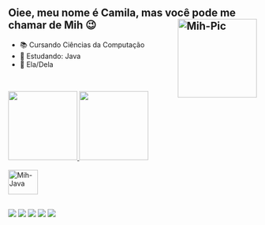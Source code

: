 ## Oiee, meu nome é Camila, mas você pode me chamar de Mih 😉 <img align="right" alt="Mih-Pic" height="160" style="border radius:50px;" src="https://cdn.discordapp.com/attachments/982788074889150524/1021491132523368448/download20220901151859.png">
- 📚 Cursando Ciências da Computação 
- 🌱 Estudando: Java
- 👧 Ela/Dela
##

<div style="display: inline_block"><br>
  <a href="https://linktr.ee/mihaguida">
  <img height="140em" src="https://github-readme-stats.vercel.app/api?username=camilaaguida&show_icons=true&theme=radical&include_all_commits=true&count_private=true"/>
  <img height="140em" src="https://github-readme-stats.vercel.app/api/top-langs/?username=camilaaguida&layout=compact&langs_count=7&theme=radical"/>
</div>
<div style="display: inline_block"><br>
  <img align="center" alt="Mih-Java" height="50" width="60" src="https://cdn.jsdelivr.net/gh/devicons/devicon/icons/java/java-original-wordmark.svg">
</div>

##

<div> 
  <a href="https://www.instagram.com/mihaguida/" target="_blank"><img src="https://img.shields.io/badge/-Instagram-%23E4405F?style=for-the-badge&logo=instagram&logoColor=white" target="_blank"></a>
  <a href="https://www.linkedin.com/in/camilaaguida/" target="_blank"><img src="https://img.shields.io/badge/-LinkedIn-%230077B5?style=for-the-badge&logo=linkedin&logoColor=white" target="_blank"></a>
 	<a href="https://www.twitch.tv/mihaguida" target="_blank"><img src="https://img.shields.io/badge/Twitch-9146FF?style=for-the-badge&logo=twitch&logoColor=white" target="_blank"></a>
 <a href="https://discord.gg/auUZZc6nc4" target="_blank"><img src="https://img.shields.io/badge/Discord-7289DA?style=for-the-badge&logo=discord&logoColor=white" target="_blank"></a> 
  <a href = "camilaaguida01@gmail.com"><img src="https://img.shields.io/badge/Gmail-D14836?style=for-the-badge&logo=gmail&logoColor=white" target="_blank"></a> 
</div>


<!--
**camilaaguida/camilaaguida** is a ✨ _special_ ✨ repository because its `README.md` (this file) appears on your GitHub profile.

Here are some ideas to get you started:

